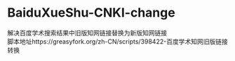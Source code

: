 # BaiduXueShu-CNKI-change
解决百度学术搜索结果中旧版知网链接替换为新版知网链接  
脚本地址https://greasyfork.org/zh-CN/scripts/398422-百度学术知网旧版链接转换

